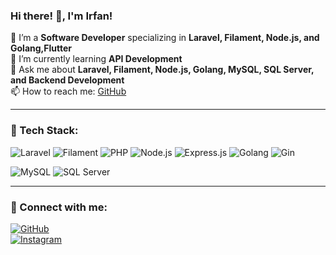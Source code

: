 ### Hi there! 👋, I'm Irfan!

🔭 I’m a **Software Developer** specializing in **Laravel, Filament, Node.js, and Golang,Flutter**  
🌱 I’m currently learning **API Development**  
💬 Ask me about **Laravel, Filament, Node.js, Golang, MySQL, SQL Server, and Backend Development**  
📫 How to reach me: [GitHub](https://github.com/FanWb9)  

---

### 🚀 Tech Stack:
![Laravel](https://img.shields.io/badge/Laravel-F55247?style=for-the-badge&logo=laravel&logoColor=white)
![Filament](https://img.shields.io/badge/Filament-ef4444?style=for-the-badge&logo=laravel&logoColor=white)
![PHP](https://img.shields.io/badge/PHP-777BB4?style=for-the-badge&logo=php&logoColor=white)
![Node.js](https://img.shields.io/badge/Node.js-43853D?style=for-the-badge&logo=node.js&logoColor=white)
![Express.js](https://img.shields.io/badge/Express.js-000000?style=for-the-badge&logo=express&logoColor=white)
![Golang](https://img.shields.io/badge/Go-00ADD8?style=for-the-badge&logo=go&logoColor=white)
![Gin](https://img.shields.io/badge/Gin-00ADD8?style=for-the-badge&logo=go&logoColor=white)


![MySQL](https://img.shields.io/badge/MySQL-4479A1?style=for-the-badge&logo=mysql&logoColor=white)
![SQL Server](https://img.shields.io/badge/SQL%20Server-CC2927?style=for-the-badge&logo=microsoft%20sql%20server&logoColor=white)


---

### 🔗 Connect with me:
[![GitHub](https://img.shields.io/badge/GitHub-181717?style=for-the-badge&logo=github&logoColor=white)](https://github.com/FanWb9)  
[![Instagram](https://img.shields.io/badge/Instagram-E4405F?style=for-the-badge&logo=instagram&logoColor=white)](https://www.instagram.com/_fann.07?igsh=Y295N3ZydGg2eHN0)
